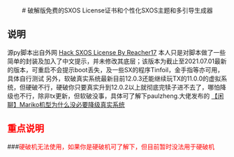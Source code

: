 <center># 破解版免费的SXOS License证书和个性化SXOS主题和多引导生成器</center>


## 说明
源py脚本出自外网 [Hack SXOS License By Reacher17](https://gbatemp.net/threads/hack-sxos.582831/page-63) 本人只是对脚本做了一些简单的封装及加入了中文提示，并未修改其底层；该版本为截止至2021.07.01最新的版本，可重启不会提示boot丢失，及一些SX的程序Tinfoil，金手指等亦可用，具体自行测试
另外，软破真实系统最新目前12.0.3还能继续玩TX的11.0.0的虚拟系统，但硬破不行，硬破你只要真实升到12.0.2以上就彻底完犊子进不去了，哪怕降级也不行，除非tx更新，但软破没事，具体可了解下paulzheng.大佬发布的 [【闲聊】Mariko机型为什么没必要降级真实系统](https://www.91wii.com/thread-251267-1-1.html)

## <font color=red>重点说明</font>
###<font color=red>硬破机无法使用，如果你是硬破机可了解下，但目前暂时没法用于硬破机</font>